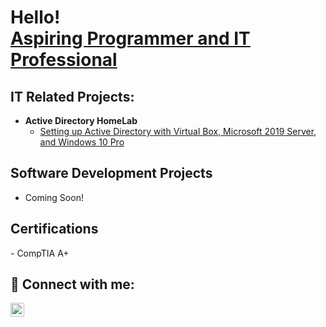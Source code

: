 <h1>Hello! <br/><a href="https://github.com/mhamlin1464">Aspiring Programmer and IT Professional </a></h1>

<h2> IT Related Projects:</h2>

- <b>Active Directory HomeLab</b>
  - [Setting up Active Directory with Virtual Box, Microsoft 2019 Server, and Windows 10 Pro](https://github.com/joshmadakor1/Algorithms-Practice)
<h2>Software Development Projects</h2>

- Coming Soon!

<h2> Certifications </h2>
- CompTIA A+


<h2> 🤳 Connect with me:</h2>

[<img align="left" alt="MarkHamlin | LinkedIn" width="22px" src="https://cdn.jsdelivr.net/npm/simple-icons@v3/icons/linkedin.svg" />][linkedin]

[linkedin]: https://www.linkedin.com/in/mark-lane-hamlin/

<!--
**joshmadakor1/joshmadakor1** is a ✨ _special_ ✨ repository because its `README.md` (this file) appears on your GitHub profile.

Here are some ideas to get you started:

- 🔭 I’m currently working on ...
- 🌱 I’m currently learning ...
- 👯 I’m looking to collaborate on ...
- 🤔 I’m looking for help with ...
- 💬 Ask me about ...
- 📫 How to reach me: ...
- 😄 Pronouns: ...
- ⚡ Fun fact: ...
-->

